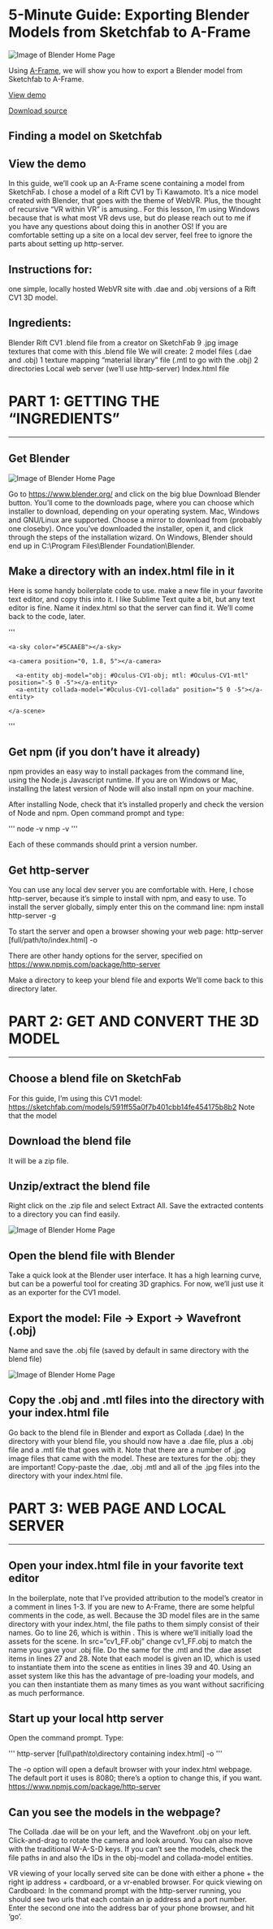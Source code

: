 <!--
post_type: creating
title: Exporting Blender Models from Sketchfab to A-Frame
author: EricaLayton
keywords: [blog, creating, blender, sketchfab, aframe, models, guides]
date_published: 2017-11-09
date_updated: 2017-11-09
-->

# 5-Minute Guide: Exporting Blender Models from Sketchfab to A-Frame

![Image of Blender Home Page](../img/ExportOBJ.png)

Using [A-Frame](https://aframe.io/), we will show you how to export a Blender model from Sketchfab to A-Frame.

<a href="demo/" class="btn btn-demo">View demo</a>

<a href="https://github.com/WebVRRocks/webvrrocks/archive/master.zip" class="btn btn-source">Download source</a>

## Finding a model on Sketchfab

## View the demo

In this guide, we’ll cook up an A-Frame scene containing a model from SketchFab. I chose a model of a Rift CV1 by Ti Kawamoto. It’s a nice model created with Blender, that goes with the theme of WebVR. Plus, the thought of recursive “VR within VR” is amusing..
For this lesson, I’m using Windows because that is what most VR devs use, but do please reach out to me if you have any questions about doing this in another OS! If you are comfortable setting up a site on a local dev server, feel free to ignore the parts about setting up http-server.

## Instructions for: 
one simple, locally hosted WebVR site with .dae and .obj versions of a Rift CV1 3D model.

## Ingredients:
Blender 
Rift CV1 .blend file from a creator on SketchFab
9 .jpg image textures that come with this .blend file
We will create:
2 model files (.dae and .obj)
1 texture mapping “material library” file (.mtl to go with the .obj)
2 directories
Local web server (we’ll use http-server)
Index.html file


# PART 1: GETTING THE “INGREDIENTS”
---

## Get Blender

![Image of Blender Home Page](https://github.com/WebVRRocks/webvrrocks/tree/master/creating/export-blender-to-aframe/img/BlenderSite.png)

Go to https://www.blender.org/ and click on the big blue Download Blender button. You’ll come to the downloads page, where you can choose which installer to download, depending on your operating system. Mac, Windows and GNU/Linux are supported. Choose a mirror to download from (probably one closeby). Once you’ve downloaded the installer, open it, and click through the steps of the installation wizard. On Windows, Blender should end up in C:\Program Files\Blender Foundation\Blender. 

## Make a directory with an index.html file in it
Here is some handy boilerplate code to use. make a new  file in your favorite text editor, and copy this into it. I like Sublime Text quite a bit, but any text editor is fine. Name it index.html so that the server can find it. We’ll come back to the code, later.

'''
<!--.....................................................
Attribution for 3D model used in this scene: Oculus Rift CV1 by Ti is licensed under CC Attribution-NonCommercial
.........................................................-->

<!DOCTYPE html>
   <head>
    <meta charset="utf-8">
    <title>Exporting Blender Models from Sketchfab to A-Frame – WebVR Rocks</title>
    <script src="assets/js/aframe.min.js"></script>
    <link rel="icon" sizes="192x192" href="https://aframe.io/images/aframe-logo-192.png">
   </head>
  <body>
<!--All of the entities in your scene must be between the <a-scene> tags!-->
    <a-scene>
<!--......................................
It's a good idea to pre-load and cache your assets (stuff in the scene) by using an Asset System. This is an example of an Asset System. Everything in <a-assets> can be used as many times as you want in the scene! You can also use entities inline, without an Asset System: quicker to write, but slower to render. <asset-item> can include geometry, models, and materials
..........................................-->
    <a-assets>
    <a-asset-item id="Oculus-CV1-obj" src="cv1_FF.obj"></a-asset-item>
    <a-asset-item id="Oculus-CV1-mtl" src="cv1_FF.mtl"></a-asset-item>
    <a-asset-item id="Oculus-CV1-collada" src="cv1_FF.dae"></a-asset-item>
    </a-assets>

<!--Sky color can be adjusted-->
    <a-sky color="#5CAAEB"></a-sky>

<!--Camera has WASD controls by default. In desktop (non VR) mode, click and drag to look around.-->
    <a-camera position="0, 1.8, 5"></a-camera>

<!--Here are the .obj and .dae models.-->
      <a-entity obj-model="obj: #Oculus-CV1-obj; mtl: #Oculus-CV1-mtl" position="-5 0 -5"></a-entity>
      <a-entity collada-model="#Oculus-CV1-collada" position="5 0 -5"></a-entity>

    </a-scene>
  </body>
</html>
'''

## Get npm (if you don’t have it already)
npm provides an easy way to install packages from the command line, using the Node.js Javascript runtime. 
If you are on Windows or Mac, installing the latest version of Node will also install npm on your machine.

After installing Node, check that it’s installed properly and check the version of Node and npm. Open command prompt and type:

'''
node -v 
nmp -v
'''

Each of these commands should print a version number. 

## Get http-server
You can use any local dev server you are comfortable with. Here, I chose http-server, because it’s simple to install with npm, and easy to use.
To install the server globally, simply enter this on the command line:
npm install http-server -g

To start the server and open a browser showing your web page:
http-server [full/path/to/index.html] -o

There are other handy options for the server, specified on https://www.npmjs.com/package/http-server

Make a directory to keep your blend file and exports
We’ll come back to this directory later.


# PART 2: GET AND CONVERT THE 3D MODEL
---

## Choose a blend file on SketchFab
For this guide, I’m using this CV1 model: 
https://sketchfab.com/models/591ff55a0f7b401cbb14fe454175b8b2
Note that the model 

## Download the blend file
It will be a zip file.

## Unzip/extract the blend file
Right click on the .zip file and select Extract All. Save the extracted contents to a directory you can find easily.

![Image of Blender Home Page](https://github.com/WebVRRocks/webvrrocks/tree/master/creating/export-blender-to-aframe/img/ExtractAll.png)

## Open the blend file with Blender
Take a quick look at the Blender user interface. It has a high learning curve, but can be a powerful tool for creating 3D graphics. For now, we’ll just use it as an exporter for the CV1 model.

## Export the model: File → Export → Wavefront (.obj)
Name and save the .obj file (saved by default in same directory with the blend file)

![Image of Blender Home Page](https://github.com/WebVRRocks/webvrrocks/tree/master/creating/export-blender-to-aframe/img/ExportOBJ.png)

## Copy the .obj and .mtl files into the directory with your index.html file
Go back to the blend file in Blender and export as Collada (.dae)
In the directory with your blend file, you should now have a .dae file, plus a .obj file and a .mtl file that goes with it. Note that there are a number of .jpg image files that came with the model. These are textures for the .obj: they are important! Copy-paste the .dae, .obj .mtl and all of the .jpg files into the directory with your index.html file.  


# PART 3: WEB PAGE AND LOCAL SERVER
---

## Open your index.html file in your favorite text editor
In the boilerplate, note that I’ve provided attribution to the model’s creator in a comment in lines 1-3. If you are new to A-Frame, there are some helpful comments in the code, as well.
Because the 3D model files are in the same directory with your index.html, the file paths to them simply consist of their names. Go to line 26, which is within <a-assets>. This is  where we’ll initially load the assets for the scene. In src=”cv1_FF.obj” change cv1_FF.obj to match the name you gave your .obj file. Do the same for the .mtl and the .dae asset items in lines 27 and 28.
Note that each model is given an ID, which is used to instantiate them into the scene as entities in lines 39 and 40. Using an asset system like this has the advantage of pre-loading your models, and you can then instantiate them as many times as you want without sacrificing as much performance.

## Start up your local http server 
Open the command prompt. Type:

'''
http-server [full\path\to\directory containing index.html] -o
'''

The -o option will open a default browser with your index.html webpage. The default port it uses is 8080; there’s a option to change this, if you want. https://www.npmjs.com/package/http-server

## Can you see the models in the webpage?
The Collada .dae will be on your left, and the Wavefront .obj on your left. Click-and-drag to rotate the camera and look around. You can also move with the traditional W-A-S-D keys. If you can’t see the models, check the file paths in <a-assets> and also the IDs in the obj-model and collada-model entities.

VR viewing of your locally served site can be done with either a phone + the right ip address + cardboard, or a vr-enabled browser. For quick viewing on Cardboard: In the command prompt with the http-server running, you should see two urls that each contain an ip address and a port number. Enter the second one into the address bar of your phone browser, and hit ‘go’.




